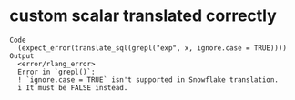 # custom scalar translated correctly

    Code
      (expect_error(translate_sql(grepl("exp", x, ignore.case = TRUE))))
    Output
      <error/rlang_error>
      Error in `grepl()`:
      ! `ignore.case = TRUE` isn't supported in Snowflake translation.
      i It must be FALSE instead.

